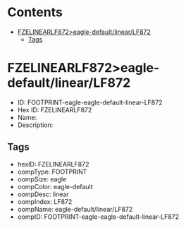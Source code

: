 



Contents
========

* [FZELINEARLF872>eagle-default/linear/LF872](#fzelinearlf872eagle-defaultlinearlf872)
	* [Tags](#tags)

# FZELINEARLF872>eagle-default/linear/LF872

- ID: FOOTPRINT-eagle-eagle-default-linear-LF872
- Hex ID: FZELINEARLF872
- Name: 
- Description: 

## Tags

- hexID: FZELINEARLF872
- oompType: FOOTPRINT
- oompSize: eagle
- oompColor: eagle-default
- oompDesc: linear
- oompIndex: LF872
- oompName: eagle-default/linear/LF872
- oompID: FOOTPRINT-eagle-eagle-default-linear-LF872
